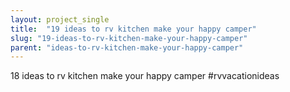 ```yaml
---
layout: project_single
title:  "19 ideas to rv kitchen make your happy camper"
slug: "19-ideas-to-rv-kitchen-make-your-happy-camper"
parent: "ideas-to-rv-kitchen-make-your-happy-camper"
---
```

18 ideas to rv kitchen make your happy camper #rvvacationideas